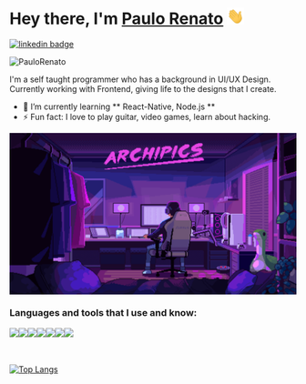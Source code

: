 <h1>Hey there, I'm <a href="https://github.com/dev-Paulo/">Paulo Renato</a> <img  src="https://raw.githubusercontent.com/ABSphreak/ABSphreak/master/gifs/Hi.gif" width="30px"></h1>

[![linkedin badge](	https://img.shields.io/badge/LinkedIn-0077B5?style=for-the-badge&logo=linkedin&logoColor=white)](https://www.linkedin.com/in/paulorenatooli/)

<p align="left"> <img src="https://komarev.com/ghpvc/?username=dev-Paulo" alt="PauloRenato" /> </p>

I'm a self taught programmer who has a background in UI/UX Design. Currently working with Frontend, giving life to the designs that I create.
<br>

- 🌱 I’m currently learning ** React-Native, Node.js **
- ⚡ Fun fact: I love to play guitar, video games, learn about hacking.

<img align='center' src="codingandchill.gif" width="540" height="auto">
<h3 align="left">Languages and tools that I use and know:</h3>
<p align="left"><img src="https://img.icons8.com/color/48/4a90e2/git.png"/><img src="https://img.icons8.com/fluent/48/4a90e2/github.png"/><img src="https://img.icons8.com/color/48/bootstrap.png"/><img src="https://img.icons8.com/color/48/typescript.png"/><img src="https://img.icons8.com/color/48/javascript--v1.png"/><img src="https://img.icons8.com/color/48/chakra-ui.png"/><img src="https://img.icons8.com/external-tal-revivo-color-tal-revivo/48/external-react-a-javascript-library-for-building-user-interfaces-logo-color-tal-revivo.png"/>
</p>
<br>

<!-- <img src = "https://github-readme-stats.vercel.app/api?username=dev-Paulo&show_icons=true&theme=dark" width = 500> -->

[![Top Langs](https://github-readme-stats.vercel.app/api/top-langs/?username=dev-Paulo&theme=dark)](https://github.com/dev-Paulo/github-readme-stats)


